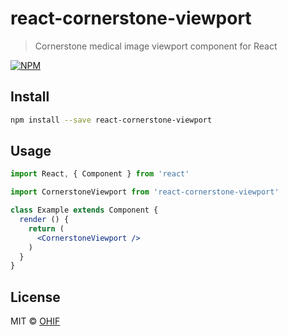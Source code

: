 # react-cornerstone-viewport

> Cornerstone medical image viewport component for React

[![NPM](https://img.shields.io/npm/v/react-cornerstone-viewport.svg)](https://www.npmjs.com/package/react-cornerstone-viewport)

## Install

```bash
npm install --save react-cornerstone-viewport
```

## Usage

```jsx
import React, { Component } from 'react'

import CornerstoneViewport from 'react-cornerstone-viewport'

class Example extends Component {
  render () {
    return (
      <CornerstoneViewport />
    )
  }
}
```

## License

MIT © [OHIF](https://github.com/OHIF)
